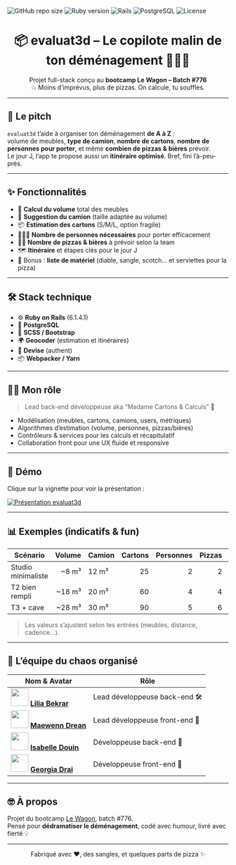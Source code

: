 ![GitHub repo size](https://img.shields.io/github/repo-size/LiliaBekrar/evaluat3d?style=flat-square)
![Ruby version](https://img.shields.io/badge/Ruby-2.7.4-red?style=flat-square)
![Rails](https://img.shields.io/badge/Rails-6.1.4.1-red?style=flat-square)
![PostgreSQL](https://img.shields.io/badge/DB-PostgreSQL-blue?style=flat-square)
![License](https://img.shields.io/github/license/LiliaBekrar/evaluat3d?style=flat-square)

<h1 align="center">📦 evaluat3d – Le copilote malin de ton déménagement 🚛🍕🍺</h1>

<p align="center">
  Projet full-stack conçu au <strong>bootcamp Le Wagon – Batch #776</strong><br/>
  💥 Moins d’imprévus, plus de pizzas. On calcule, tu souffles.
</p>

---

## 🤯 Le pitch

`evaluat3d` t’aide à organiser ton déménagement **de A à Z** :  
volume de meubles, **type de camion**, **nombre de cartons**, **nombre de personnes pour porter**, et même **combien de pizzas & bières** prévoir.  
Le jour J, l’app te propose aussi un **itinéraire optimisé**. Bref, fini l’à-peu-près.

---

## ✨ Fonctionnalités

- 📐 **Calcul du volume** total des meubles
- 🚛 **Suggestion du camion** (taille adaptée au volume)
- 📦 **Estimation des cartons** (S/M/L, option fragile)
- 🧑‍🤝‍🧑 **Nombre de personnes nécessaires** pour porter efficacement
- 🍕🍺 **Nombre de pizzas & bières** à prévoir selon la team
- 🗺️ **Itinéraire** et étapes clés pour le jour J
- 🧭 Bonus : **liste de matériel** (diable, sangle, scotch… et serviettes pour la pizza)

---

## 🛠️ Stack technique

- ⚙️ **Ruby on Rails** (6.1.4.1)
- 🧠 **PostgreSQL**
- 🎨 **SCSS / Bootstrap**
- 🌍 **Geocoder** (estimation et itinéraires)
- 🔐 **Devise** (authent)
- 📦 **Webpacker / Yarn**

---

## 👩‍💻 Mon rôle

> Lead back-end développeuse aka “Madame Cartons & Calculs” 📐

- Modélisation (meubles, cartons, camions, users, métriques)
- Algorithmes d’estimation (volume, personnes, pizzas/bières)
- Contrôleurs & services pour les calculs et récapitulatif
- Collaboration front pour une UX fluide et responsive

---

## 🎥 Démo

Clique sur la vignette pour voir la présentation :

[![Présentation evaluat3d](https://img.youtube.com/vi/fwO8r5l6y8c/0.jpg)](https://www.youtube.com/watch?v=fwO8r5l6y8c)

---

## 📊 Exemples (indicatifs & fun)

| Scénario | Volume | Camion | Cartons | Personnes | Pizzas | Bières |
|---|---:|---|---:|---:|---:|---:|
| Studio minimaliste | ~8 m³ | 12 m³ | 25 | 2 | 2 | 8 |
| T2 bien rempli | ~18 m³ | 20 m³ | 60 | 4 | 4 | 16 |
| T3 + cave | ~28 m³ | 30 m³ | 90 | 5 | 6 | 24 |

> Les valeurs s’ajustent selon tes entrées (meubles, distance, cadence…).

---

## 🤝 L’équipe du chaos organisé

| Nom & Avatar | Rôle |
|-------------|------|
| <img src="https://avatars.githubusercontent.com/u/22682853?v=4" width="40"/> [**Lilia Bekrar**](https://github.com/LiliaBekrar) | Lead développeuse back-end 🛠️ |
| <img src="https://avatars.githubusercontent.com/u/91216872?v=4" width="40"/> [**Maewenn Drean**](https://github.com/mdrean) | Lead développeuse front-end 🎨 |
| <img src="https://avatars.githubusercontent.com/u/90203307?v=4" width="40"/> [**Isabelle Douin**](https://github.com/IsaDou) | Développeuse back-end 🔧 |
| <img src="https://avatars.githubusercontent.com/u/92380180?v=4" width="40"/> [**Georgia Drai**](https://github.com/lumlum08) | Développeuse front-end 🎨 |
---

## 🤓 À propos

Projet du bootcamp [Le Wagon](https://www.lewagon.com), batch #776.  
Pensé pour **dédramatiser le déménagement**, codé avec humour, livré avec fierté 💡

---

<p align="center">
  Fabriqué avec ❤️, des sangles, et quelques parts de pizza ✨
</p>
